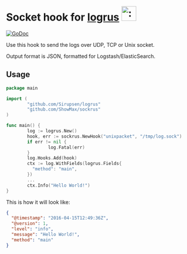 # Socket hook for [logrus](https://github.com/Sirupsen/logrus) <img src="http://i.imgur.com/hTeVwmJ.png" width="40" height="40" alt=":walrus:" class="emoji" title=":walrus:" />

[![GoDoc](https://godoc.org/github.com/golang/gddo?status.svg)](http://godoc.org/github.com/ShowMax/sockrus)

Use this hook to send the logs over UDP, TCP or Unix socket.

Output format is JSON, formatted for Logstash/ElasticSearch.

## Usage

```go
package main

import (
        "github.com/Sirupsen/logrus"
        "github.com/ShowMax/sockrus"
)

func main() {
        log := logrus.New()
        hook, err := sockrus.NewHook("unixpacket", "/tmp/log.sock")
        if err != nil {
                log.Fatal(err)
        }
        log.Hooks.Add(hook)
        ctx := log.WithFields(logrus.Fields{
          "method": "main",
        })
        ...
        ctx.Info("Hello World!")
}
```

This is how it will look like:

```json
{
  "@timestamp": "2016-04-15T12:49:36Z",
  "@version": 1,
  "level": "info",
  "message": "Hello World!",
  "method": "main"
}
```
